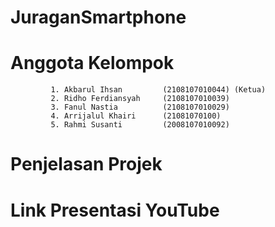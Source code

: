 # JuraganSmartphone

# Anggota Kelompok

		     1. Akbarul Ihsan         (2108107010044) (Ketua)
		     2. Ridho Ferdiansyah     (2108107010039)
		     3. Fanul Nastia          (2108107010029)  
		     4. Arrijalul Khairi      (21081070100)
		     5. Rahmi Susanti         (2008107010092)


# Penjelasan Projek

# Link Presentasi YouTube
